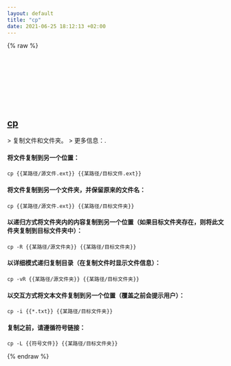 ```yaml
---
layout: default
title: "cp"
date: 2021-06-25 18:12:13 +02:00
---
```

{% raw %}
<h2 id="cp">
  <a href="/zh/common/cp.html">cp</a> <a href="#cp"><svg class="icon">
    <use href="/assets/images/unicode_sprite.svg#link" />
  </svg></a>
</h2>
> 复制文件和文件夹。
> 更多信息：<https://www.gnu.org/software/coreutils/cp>.

#### 将文件复制到另一个位置：
```shell
cp {{某路径/源文件.ext}} {{某路径/目标文件.ext}}
```
#### 将文件复制到另一个文件夹，并保留原来的文件名：
```shell
cp {{某路径/源文件.ext}} {{某路径/目标文件夹}}
```
#### 以递归方式将文件夹内的内容复制到另一个位置（如果目标文件夹存在，则将此文件夹复制到目标文件夹中）：
```shell
cp -R {{某路径/源文件夹}} {{某路径/目标文件夹}}
```
#### 以详细模式递归复制目录（在复制文件时显示文件信息）：
```shell
cp -vR {{某路径/源文件夹}} {{某路径/目标文件夹}}
```
#### 以交互方式将文本文件复制到另一个位置（覆盖之前会提示用户）：
```shell
cp -i {{*.txt}} {{某路径/目标文件夹}}
```
#### 复制之前，请遵循符号链接：
```shell
cp -L {{符号文件}} {{某路径/目标文件夹}}
```
{% endraw %}